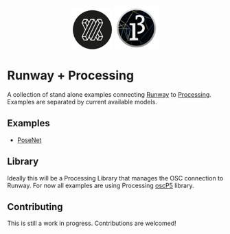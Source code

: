 <p align="center">
  <img src="resources/runway_icon.png" width="95">
  <img src="resources/processing.png" width="104">
</p>

# Runway + Processing

A collection of stand alone examples connecting [Runway](https://runwayml.com/) to [Processing](https://processing.org/).
Examples are separated by current available models.

## Examples

- [PoseNet](/posenet)

## Library

Ideally this will be a Processing Library that manages the OSC connection to Runway. For now all examples are using Processing [oscP5](http://www.sojamo.de/libraries/oscP5/) library.

## Contributing

This is still a work in progress. Contributions are welcomed!

